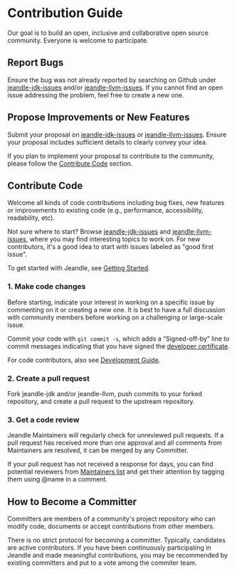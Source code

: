 # Contribution Guide
Our goal is to build an open, inclusive and collaborative open source community. Everyone is welcome to participate.

## Report Bugs
Ensure the bug was not already reported by searching on Github under [jeandle-jdk-issues](https://github.com/jeandle/jeandle-jdk/issues) and/or [jeandle-llvm-issues](https://github.com/jeandle/jeandle-llvm/issues). If you cannot find an open issue addressing the problem, feel free to create a new one.

## Propose Improvements or New Features
Submit your proposal on [jeandle-jdk-issues](https://github.com/jeandle/jeandle-jdk/issues) or [jeandle-llvm-issues](https://github.com/jeandle/jeandle-llvm/issues). Ensure your proposal includes sufficient details to clearly convey your idea.

If you plan to implement your proposal to contribute to the community, please follow the [Contribute Code](https://github.com/jeandle/jeandle-jdk/blob/main/jeandle-docs/contribution-guide.md#contribute-code) section.

## Contribute Code
Welcome all kinds of code contributions including bug fixes, new features or improvements to existing code (e.g., performance, accessibility, readability, etc).

Not sure where to start? Browse [jeandle-jdk-issues](https://github.com/jeandle/jeandle-jdk/issues) and [jeandle-llvm-issues](https://github.com/jeandle/jeandle-llvm/issues), where you may find interesting topics to work on. For new contributors, it's a good idea to start with issues labeled as "good first issue".

To get started with Jeandle, see [Getting Started](https://github.com/jeandle/jeandle-jdk/blob/main/jeandle-docs/getting-started.md).

### 1. Make code changes
Before starting, indicate your interest in working on a specific issue by commenting on it or creating a new one. It is best to have a full discussion with community members before working on a challenging or large-scale issue.

Commit your code with ```git commit -s```, which adds a “Signed-off-by” line to commit messages indicating that you have signed the [developer certificate](https://developercertificate.org/).

For code contributors, also see [Development Guide](https://github.com/jeandle/jeandle-jdk/blob/main/jeandle-docs/development-guide.md).

### 2. Create a pull request
Fork jeandle-jdk and/or jeandle-llvm, push commits to your forked repository, and create a pull request to the upstream repository.

### 3. Get a code review
Jeandle Maintainers will regularly check for unreviewed pull requests. If a pull request has received more than one approval and all comments from Maintainers are resolved, it can be merged by any Committer.

If your pull request has not received a response for days, you can find potential reviewers from [Maintainers list](https://github.com/jeandle/community/blob/main/MAINTAINERS.md) and get their attention by tagging them using @name in a comment.

## How to Become a Committer
Committers are members of a community's project repository who can modify code, documents or accept contributions from other members.

There is no strict protocol for becoming a committer. Typically, candidates are active contributors. If you have been continuously participating in Jeandle and made meaningful contributions, you may be recommended by existing committers and put to a vote among the commiter team.
